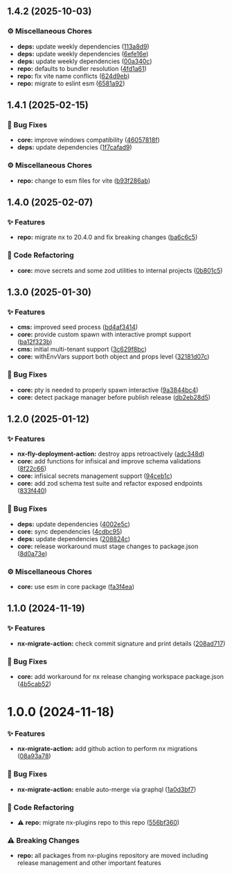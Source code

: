 ## 1.4.2 (2025-10-03)

### ⚙️ Miscellaneous Chores

- **deps:** update weekly dependencies ([113a8d9](https://github.com/codeware-sthlm/codeware/commit/113a8d9))
- **deps:** update weekly dependencies ([6efe16e](https://github.com/codeware-sthlm/codeware/commit/6efe16e))
- **deps:** update weekly dependencies ([00a340c](https://github.com/codeware-sthlm/codeware/commit/00a340c))
- **repo:** defaults to bundler resolution ([4fd1a61](https://github.com/codeware-sthlm/codeware/commit/4fd1a61))
- **repo:** fix vite name conflicts ([624d9eb](https://github.com/codeware-sthlm/codeware/commit/624d9eb))
- **repo:** migrate to eslint esm ([6581a92](https://github.com/codeware-sthlm/codeware/commit/6581a92))

## 1.4.1 (2025-02-15)

### 🐞 Bug Fixes

- **core:** improve windows compatibility ([46057818f](https://github.com/codeware-sthlm/codeware/commit/46057818f))
- **deps:** update dependencies ([1f7cafad9](https://github.com/codeware-sthlm/codeware/commit/1f7cafad9))

### ⚙️ Miscellaneous Chores

- **repo:** change to esm files for vite ([b93f286ab](https://github.com/codeware-sthlm/codeware/commit/b93f286ab))

## 1.4.0 (2025-02-07)

### ✨ Features

- **repo:** migrate nx to 20.4.0 and fix breaking changes ([ba6c6c5](https://github.com/codeware-sthlm/codeware/commit/ba6c6c5))

### 🧹 Code Refactoring

- **core:** move secrets and some zod utilities to internal projects ([0b801c5](https://github.com/codeware-sthlm/codeware/commit/0b801c5))

## 1.3.0 (2025-01-30)

### ✨ Features

- **cms:** improved seed process ([bd4af3414](https://github.com/codeware-sthlm/codeware/commit/bd4af3414))
- **core:** provide custom spawn with interactive prompt support ([ba12f323b](https://github.com/codeware-sthlm/codeware/commit/ba12f323b))
- **cms:** initial multi-tenant support ([3c629f8bc](https://github.com/codeware-sthlm/codeware/commit/3c629f8bc))
- **core:** withEnvVars support both object and props level ([32181d07c](https://github.com/codeware-sthlm/codeware/commit/32181d07c))

### 🐞 Bug Fixes

- **core:** pty is needed to properly spawn interactive ([9a3844bc4](https://github.com/codeware-sthlm/codeware/commit/9a3844bc4))
- **core:** detect package manager before publish release ([db2eb28d5](https://github.com/codeware-sthlm/codeware/commit/db2eb28d5))

## 1.2.0 (2025-01-12)

### ✨ Features

- **nx-fly-deployment-action:** destroy apps retroactively ([adc348d](https://github.com/codeware-sthlm/codeware/commit/adc348d))
- **core:** add functions for infisical and improve schema validations ([8f22c66](https://github.com/codeware-sthlm/codeware/commit/8f22c66))
- **core:** infisical secrets management support ([94ceb1c](https://github.com/codeware-sthlm/codeware/commit/94ceb1c))
- **core:** add zod schema test suite and refactor exposed endpoints ([833f440](https://github.com/codeware-sthlm/codeware/commit/833f440))

### 🐞 Bug Fixes

- **deps:** update dependencies ([4002e5c](https://github.com/codeware-sthlm/codeware/commit/4002e5c))
- **core:** sync dependencies ([4cdbc95](https://github.com/codeware-sthlm/codeware/commit/4cdbc95))
- **deps:** update dependencies ([208824c](https://github.com/codeware-sthlm/codeware/commit/208824c))
- **core:** release workaround must stage changes to package.json ([8d0a73e](https://github.com/codeware-sthlm/codeware/commit/8d0a73e))

### ⚙️ Miscellaneous Chores

- **core:** use esm in core package ([fa3f4ea](https://github.com/codeware-sthlm/codeware/commit/fa3f4ea))

## 1.1.0 (2024-11-19)

### ✨ Features

- **nx-migrate-action:** check commit signature and print details ([208ad717](https://github.com/codeware-sthlm/codeware/commit/208ad717))

### 🐞 Bug Fixes

- **core:** add workaround for nx release changing workspace package.json ([4b5cab52](https://github.com/codeware-sthlm/codeware/commit/4b5cab52))

# 1.0.0 (2024-11-18)

### ✨ Features

- **nx-migrate-action:** add github action to perform nx migrations ([08a93a78](https://github.com/codeware-sthlm/codeware/commit/08a93a78))

### 🐞 Bug Fixes

- **nx-migrate-action:** enable auto-merge via graphql ([1a0d3bf7](https://github.com/codeware-sthlm/codeware/commit/1a0d3bf7))

### 🧹 Code Refactoring

- ⚠️  **repo:** migrate nx-plugins repo to this repo ([556bf360](https://github.com/codeware-sthlm/codeware/commit/556bf360))

### ⚠️  Breaking Changes

- **repo:** all packages from nx-plugins repository are moved including release management and other important features